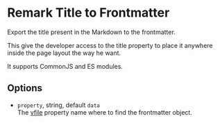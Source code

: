 
# Remark Title to Frontmatter

Export the title present in the Markdown to the frontmatter.

This give the developer access to the title property to place it anywhere inside the page layout the way he want.

It supports CommonJS and ES modules.

## Options

* `property`, string, default `data`   
  The [vfile](https://github.com/vfile/vfile) property name where to find the frontmatter object.
